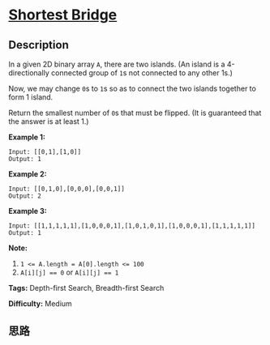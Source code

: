 # [Shortest Bridge][title]

## Description

In a given 2D binary array `A`, there are two islands.  (An island is a
4-directionally connected group of `1`s not connected to any other 1s.)

Now, we may change `0`s to `1`s so as to connect the two islands together to
form 1 island.

Return the smallest number of `0`s that must be flipped.  (It is guaranteed
that the answer is at least 1.)



**Example 1:**
            Input: [[0,1],[1,0]]    Output: 1    

**Example 2:**
            Input: [[0,1,0],[0,0,0],[0,0,1]]    Output: 2    

**Example 3:**
            Input: [[1,1,1,1,1],[1,0,0,0,1],[1,0,1,0,1],[1,0,0,0,1],[1,1,1,1,1]]    Output: 1



**Note:**

  1. `1 <= A.length = A[0].length <= 100`
  2. `A[i][j] == 0` or `A[i][j] == 1`




**Tags:** Depth-first Search, Breadth-first Search

**Difficulty:** Medium

## 思路

[title]: https://leetcode.com/problems/shortest-bridge
